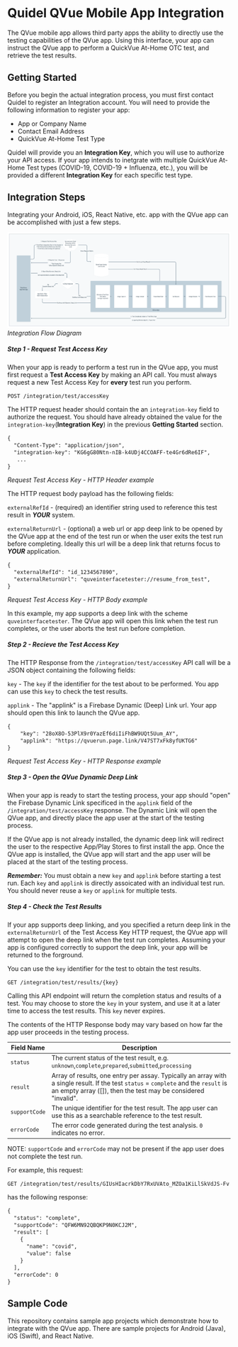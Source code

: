 # Quidel QVue Mobile App Integration

The QVue mobile app allows third party apps the ability to directly use the testing capabilities of the QVue app. Using this interface, your app can instruct the QVue app to perform a QuickVue At-Home OTC test, and retrieve the test results.

## Getting Started

Before you begin the actual integration process, you must first contact Quidel to register an Integration account. You will need to provide the following information to register your app:

- App or Company Name
- Contact Email Address
- QuickVue At-Home Test Type

Quidel will provide you an **Integration Key**, which you will use to authorize your API access. If your app intends to inetgrate with multiple QuickVue At-Home Test types (COVID-19, COVID-19 + Influenza, etc.), you will be provided a different **Integration Key** for each specific test type.

## Integration Steps

Integrating your Android, iOS, React Native, etc. app with the QVue app can be accomplished with just a few steps.

![Integtration App Flow](/doc_resources/interface_flow.png "QVue Integration Flow")
_Integration Flow Diagram_

##### Step 1 - Request Test Access Key

When your app is ready to perform a test run in the QVue app, you must first request a **Test Access Key** by making an API call. You must always request a new Test Access Key for **every** test run you perform.

```
POST /integration/test/accessKey
```

The HTTP request header should contain the an `integration-key` field to authorize the request. You should have already obtained the value for the `integration-key`(**Integration Key**) in the previous **Getting Started** section.

```
{
  "Content-Type": "application/json",
  "integration-key": "KG6gG80Ntn-nIB-k4UDj4CCOAFF-te4Gr6dRe6IF",
   ...
}
```

_Request Test Access Key - HTTP Header example_

The HTTP request body payload has the following fields:

`externalRefId` - (required) an identifier string used to reference this test result in **_YOUR_** system.

`externalReturnUrl` - (optional) a web url or app deep link to be opened by the QVue app at the end of the test run or when the user exits the test run before completing. Ideally this url will be a deep link that returns focus to **_YOUR_** application.

```
{
  "externalRefId": "id_1234567890",
  "externalReturnUrl": "quveinterfacetester://resume_from_test",
}
```

_Request Test Access Key - HTTP Body example_

In this example, my app supports a deep link with the scheme `quveinterfacetester`. The QVue app will open this link when the test run completes, or the user aborts the test run before completion.

##### Step 2 - Recieve the Test Access Key

The HTTP Response from the `/integration/test/accessKey` API call will be a JSON object containing the following fields:

`key` - The `key` if the identifier for the test about to be performed. You app can use this `key` to check the test results.

`applink` - The "applink" is a Firebase Dynamic (Deep) Link url. Your app should open this link to launch the QVue app.

```
{
    "key": "28oX8O-53PlX9r0YazEf6diIiFhBW9UQt5Uum_AY",
    "applink": "https://qvuerun.page.link/V47ST7xFk8yfUKTG6"
}
```

_Request Test Access Key - HTTP Response example_

##### Step 3 - Open the QVue Dynamic Deep Link

When your app is ready to start the testing process, your app should "open" the Firebase Dynamic Link specificed in the `applink` field of the `/integration/test/accessKey` response. The Dynamic Link will open the QVue app, and directly place the app user at the start of the testing process.

If the QVue app is not already installed, the dynamic deep link will redirect the user to the respective App/Play Stores to first install the app. Once the QVue app is installed, the QVue app will start and the app user will be placed at the start of the testing process.

**_Remember:_** You must obtain a new `key` and `applink` before starting a test run. Each `key` and `applink` is directly assoicated with an individual test run. You should never reuse a `key` or `applink` for multiple tests.

##### Step 4 - Check the Test Results

If your app supports deep linking, and you specified a return deep link in the `externalReturnUrl` of the Test Access Key HTTP request, the QVue app will attempt to open the deep link when the test run completes. Assuming your app is configured correctly to support the deep link, your app will be returned to the forground.

You can use the `key` identifier for the test to obtain the test results.

```
GET /integration/test/results/{key}
```

Calling this API endpoint will return the completion status and results of a test. You may choose to store the `key` in your system, and use it at a later time to access the test results. This `key` never expires.

The contents of the HTTP Response body may vary based on how far the app user proceeds in the testing process.

| Field Name    | Description                                                                                                                                                                                           |
| ------------- | ----------------------------------------------------------------------------------------------------------------------------------------------------------------------------------------------------- |
| `status`      | The current status of the test result, e.g. `unknown`,`complete`,`prepared`,`submitted`,`processing`                                                                                                  |
| `result`      | Array of results, one entry per assay. Typically an array with a single result. If the test `status` = `complete` and the `result` is an empty array ([]), then the test may be considered "invalid". |
| `supportCode` | The unique identifier for the test result. The app user can use this as a searchable reference to the test result.                                                                                    |
| `errorCode`   | The error code generated during the test analysis. `0` indicates no error.                                                                                                                            |

NOTE: `supportCode` and `errorCode` may not be present if the app user does not complete the test run.

For example, this request:

```
GET /integration/test/results/GIUsHIacrkDbY7RxUVAto_MZOa1KiLlSkVdJS-Fv
```

has the following response:

```
{
  "status": "complete",
  "supportCode": "QFW6MN92QBQKP9N0KCJ2M",
  "result": [
    {
      "name": "covid",
      "value": false
    }
  ],
  "errorCode": 0
}
```

## Sample Code

This repository contains sample app projects which demonstrate how to integrate with the QVue app. There are sample projects for Android (Java), iOS (Swift), and React Native.
